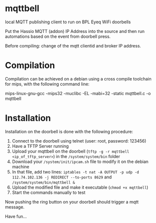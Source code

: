 # mqttbell
local MQTT publishing client to run on BPL Eyeq WiFi doorbells

Put the Hassio MQTT (addon) IP Address into the source and then run automations based on the event from doorbell press. 

Before compiling: change of the mqtt clientid and broker IP address.

# Compilation
Compilation can be achieved on a debian using a cross compile toolchain for mips, with the following command line:

mips-linux-gnu-gcc -mips32 -muclibc -EL -mabi=32 -static mqttbell.c -o mqttbell

# Installation
Installation on the doorbell is done with the following procedure:

1. Connect to the doorbell using telnet (user: root, password: 123456)
2. Have a TFTP Server running
3. Upload your mqttbell on the doorbell (`tftp -g -r mqttbell <ip_of_tftp_server>`) in the `/system/system/bin` folder
4. Download your `/system/init/ipcam.sh` file to modify it on the debian machine
5. In that file, add two lines: `iptables -t nat -A OUTPUT -p udp -d 112.74.102.136 -j REDIRECT --to-ports 8629` and `/system/system/bin/mqttbell &`
6. Upload the modified file and make it executable (`chmod +x mqttbell`)
7. Start the commands manually to test

Now pushing the ring button on your doorbell should trigger a mqtt message.

Have fun...
